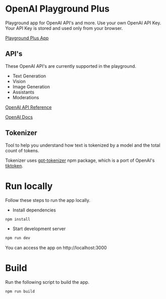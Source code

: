 # OpenAI Playground Plus

Playground app for OpenAI API's and more. Use your own OpenAI API Key. Your API Key is stored and used only from your browser.

[Playground Plus App](https://openai-playground-plus.vercel.app)

## API's

These OpenAI API's are currently supported in the playground.

- Text Generation
- Vision
- Image Generation
- Assistants
- Moderations

[OpenAI API Reference](https://platform.openai.com/docs/api-reference)

[OpenAI Docs](https://platform.openai.com/docs/overview)

## Tokenizer

Tool to help you understand how text is tokenized by a model and the total count of tokens.

Tokenizer uses [gpt-tokenizer](https://github.com/niieani/gpt-tokenizer) npm package, which is a port of OpenAI's [tiktoken](https://github.com/openai/tiktoken).

# Run locally

Follow these steps to run the app locally.

- Install dependencies

```bash
npm install
```

- Start development server

```bash
npm run dev
```

You can access the app on http://localhost:3000

# Build

Run the following script to build the app.

```bash
npm run build
```
